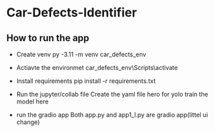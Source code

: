 # Car-Defects-Identifier

## How to run the app

- Create venv
  py -3.11 -m venv car_defects_env

- Actiavte the environmet
  car_defects_env\Scripts\activate

- Install requirements
  pip install -r requirements.txt

- Run the jupyter/collab file
  Create the yaml file hero for yolo
  train the model here

- run the gradio app
  Both app.py and app1_l.py are gradio app(littel ui change)
